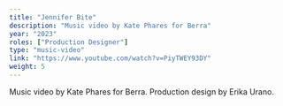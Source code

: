 ```yaml
---
title: "Jennifer Bite"
description: "Music video by Kate Phares for Berra"
year: "2023"
roles: ["Production Designer"]
type: "music-video"
link: "https://www.youtube.com/watch?v=PiyTWEY93DY"
weight: 5
---
```


Music video by Kate Phares for Berra. Production design by Erika Urano. 
 